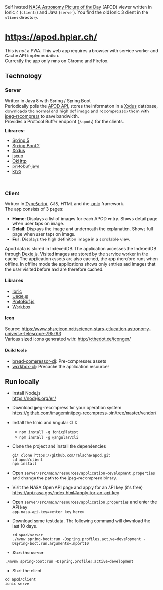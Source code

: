Self hosted [NASA Astronomy Picture of the Day](https://apod.nasa.gov/apod/astropix.html) (APOD) viewer written in Ionic 4 (`client4`) and Java (`server`). You find the old Ionic 3 client in the `client` directory.

# https://apod.hplar.ch/

This is *not* a PWA. This web app requires a browser with service worker and Cache API implementation.    
Currently the app only runs on Chrome and Firefox. 

## Technology

### Server
Written in Java 8 with Spring / Spring Boot.    
Periodically polls the [APOD API](https://api.nasa.gov/api.html), stores the information in a [Xodus](https://github.com/JetBrains/xodus) database, downloads the normal and high def image and recompresses them with [jpeg-recompress](https://github.com/danielgtaylor/jpeg-archive) to save bandwidth.      
Provides a Protocol Buffer endpoint (`/apods`) for the clients.

**Libraries:**
  * [Spring 5](https://projects.spring.io/spring-framework/)
  * [Spring Boot 2](https://projects.spring.io/spring-boot/)
  * [Xodus](https://github.com/JetBrains/xodus)
  * [jsoup](https://jsoup.org/)
  * [OkHttp](http://square.github.io/okhttp/)
  * [protobuf-java](https://github.com/google/protobuf)
  * [kryo](https://github.com/EsotericSoftware/kryo)

<br>

### Client
Written in [TypeScript](https://www.typescriptlang.org/), CSS, HTML and the [Ionic](https://ionicframework.com/) framework.    
The app consists of 3 pages:
  * **Home**: Displays a list of images for each APOD entry. Shows detail page when user taps on image.
  * **Detail**: Displays the image and underneath the explanation. Shows full page when user taps on image.
  * **Full**: Displays the high definition image in a scrollable view.
  
Apod data is stored in IndexedDB. The application accesses the IndexedDB through [Dexie.js](http://dexie.org/). Visited images are stored by the service worker in the cache. The application assets are also cached, the app therefore runs when offline. In offline mode the applications shows only entries and images that the user visited before and are therefore cached.

#### Libraries
  * [Ionic](https://ionicframework.com/)
  * [Dexie.js](http://dexie.org/)
  * [ProtoBuf.js](https://github.com/dcodeIO/ProtoBuf.js/)
  * [Workbox](https://developers.google.com/web/tools/workbox/)
  
#### Icon
Source: https://www.shareicon.net/science-stars-education-astronomy-universe-telescope-795293      
Various sized icons generated with: http://cthedot.de/icongen/

#### Build tools
  * [bread-compressor-cli](https://github.com/ralscha/bread-compressor-cli): Pre-compresses assets
  * [workbox-cli](https://github.com/googlechrome/workbox): Precache the application resources
  

## Run locally

  * Install Node.js    
    https://nodejs.org/en/

  * Download jpeg-recompress for your operation system    
    https://github.com/imagemin/jpeg-recompress-bin/tree/master/vendor/

  * Install the Ionic and Angular CLI: 
    * `npm install -g ionic@latest`
    * `npm install -g @angular/cli`

  * Clone the project and install the dependencies
    ```
    git clone https://github.com/ralscha/apod.git
    cd apod/client
    npm install
    ```

  * Open `server/src/main/resources/application-development.properties` and change the path to the jpeg-recompress binary. 


  * Visit the NASA Open API page and apply for an API key (it's free)     
    https://api.nasa.gov/index.html#apply-for-an-api-key

  * Open `server/src/main/resources/application.properties` and enter the API key     
    `app.nasa-api-key=<enter key here>`

  * Download some test data. The following command will download the last 10 days.
    ```
    cd apod/server
    ./mvnw spring-boot:run -Dspring.profiles.active=development -Dspring-boot.run.arguments=import10
    ```

  * Start the server
  ```
  ./mvnw spring-boot:run -Dspring.profiles.active=development
  ```

  * Start the client
  ```
  cd apod/client
  ionic serve
  ```
